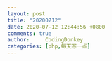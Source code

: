 ```yaml
---
layout: post
title: "20200712"
date: 2020-07-12 12:44:56 +0800
comments: true
author:     CodingDonkey
categories: [php,每天写一点]
---
```





